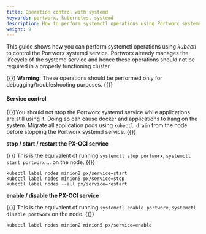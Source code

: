 ```yaml
---
title: Operation control with systemd
keywords: portworx, kubernetes, systemd
description: How to perform systemctl operations using Portworx systemd service.
weight: 9
---
```


This guide shows how you can perform systemctl operations using _kubectl_ to control the Portworx systemd service. Portworx already manages the lifecycle of the systemd service and hence these operations should not be required in a properly functioning cluster.

{{<info>}}
**Warning:** These operations should be performed only for debugging/troubleshooting purposes.
{{</info>}}

#### Service control

{{<info>}}You should not stop the Portworx systemd service while applications are still using it. Doing so can cause docker and applications to hang on the system. Migrate all application pods using `kubectl drain` from the node before stopping the Portworx systemd service.
{{</info>}}

**stop / start / restart the PX-OCI service**

{{<info>}}
This is the equivalent of running `systemctl stop portworx`, `systemctl start portworx` … on the node.
{{</info>}}

```text
kubectl label nodes minion2 px/service=start
kubectl label nodes minion5 px/service=stop
kubectl label nodes --all px/service=restart
```

**enable / disable the PX-OCI service**

{{<info>}}
This is the equivalent of running `systemctl enable portworx`, `systemctl disable portworx` on the node.
{{</info>}}

```text
kubectl label nodes minion2 minion5 px/service=enable
```
